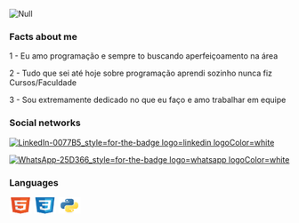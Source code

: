 ![Null](https://user-images.githubusercontent.com/78233552/155364937-91d800a7-9c6e-4631-bfcc-96d52de6c4fc.gif)

### Facts about me ###

1 - Eu amo programação e sempre to buscando aperfeiçoamento na área

2 - Tudo que sei até hoje sobre programação aprendi sozinho nunca fiz Cursos/Faculdade

3 - Sou extremamente dedicado no que eu faço e amo trabalhar em equipe


### Social networks ###
<div>
<a href="https://www.linkedin.com/in/rodrigo-santoro-96092116b/">
  
![LinkedIn-0077B5_style=for-the-badge logo=linkedin logoColor=white](https://user-images.githubusercontent.com/78233552/155370280-9f0bf205-cf7e-4667-b39a-4c98dfb72cdf.png)</a>

<a href="https://api.whatsapp.com/send?phone=5511939407694">
    
![WhatsApp-25D366_style=for-the-badge logo=whatsapp logoColor=white](https://user-images.githubusercontent.com/78233552/155373787-a74af945-f2b1-49c4-9f47-7874e4663779.png) </a>
</div>

### Languages ###
<div>
<img align="center" alt="HTML" height="30" width="40" src="https://raw.githubusercontent.com/devicons/devicon/master/icons/html5/html5-original.svg">
<img align="center" alt="CSS" height="30" width="40" src="https://raw.githubusercontent.com/devicons/devicon/master/icons/css3/css3-original.svg">
<img align="center" alt="Python" height="30" width="40" src="https://raw.githubusercontent.com/devicons/devicon/master/icons/python/python-original.svg">

  
</div>

